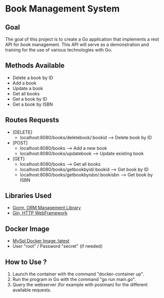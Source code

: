 # Book Management System
## Goal
The goal of this project is to create a Go application that implements a rest 
API for book management. This API will serve as a demonstration and training 
for the use of various technologies with Go. 

## Methods Available
- Delete a book by ID
- Add a book
- Update a book
- Get all books 
- Get a book by ID
- Get a book by ISBN

## Routes Requests
- [DELETE]
  - localhost:8080/books/deletebook/:bookid --> Delete book by ID
- [POST]
  - localhost:8080/books --> Add a new book
  - localhost:8080/books/updatebook --> Update existing book
- [GET] 
	- localhost:8080/books --> Get all books
	- localhost:8080/books/getbookbyid/:bookid --> Get book by ID
	- localhost:8080/books/getbookbyisbn/:bookisbn --> Get book by ISBN

## Libraries Used
- [Gorm, ORM Management Library](https://gorm.io/index.html)
- [Gin, HTTP WebFramework](https://github.com/gin-gonic/gin)

## Docker Image
- [MySql Docker Image :latest](https://hub.docker.com/_/mysql)
- User "root" / Password "secret" (if needed)

## How to Use ?
1. Launch the container with the command "docker-container up". 
2. Run the program in Go with the command "go run main.go". 
3. Query the webserver (for example with postman) for the different available requests.
